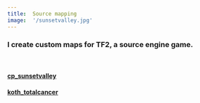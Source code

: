 ```yaml
---
title:  Source mapping
image:  '/sunsetvalley.jpg'
---
```


### I create custom maps for TF2, a source engine game.
‎
‎

#### [cp_sunsetvalley](https://steamcommunity.com/sharedfiles/filedetails/?id=559385142)

#### [koth_totalcancer](https://steamcommunity.com/sharedfiles/filedetails/?id=907412916)